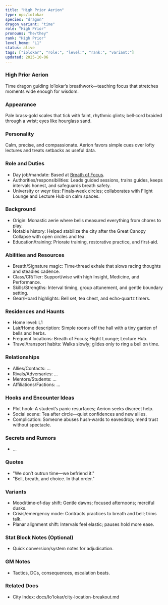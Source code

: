 ```yaml
---
title: "High Prior Aerion"
type: npc/iolokar
species: "dragon"
dragon_variant: "time"
role: "High Prior"
pronouns: "he/they"
rank: "High Prior"
level_home: "L1"
status: alive
tags: ["iolokar", "role:", "level:", "rank:", "variant:"]
updated: 2025-10-06
---
```

### High Prior Aerion

Time dragon guiding Io’lokar’s breathwork—teaching focus that stretches moments wide enough for wisdom.

### Appearance

Pale brass‑gold scales that tick with faint, rhythmic glints; bell‑cord braided through a wrist; eyes like hourglass sand.

### Personality

Calm, precise, and compassionate. Aerion favors simple cues over lofty lectures and treats setbacks as useful data.

### Role and Duties

- Day job/mandate: Based at [Breath of Focus](docs/Io'lokar/Locations/breath-of-focus.md).
- Authorities/responsibilities: Leads guided sessions, trains guides, keeps intervals honest, and safeguards breath safety.
- University or weyr ties: Finals‑week circles; collaborates with Flight Lounge and Lecture Hub on calm spaces.

### Background

- Origin: Monastic aerie where bells measured everything from chores to play.
- Notable history: Helped stabilize the city after the Great Canopy Collapse with open circles and tea.
- Education/training: Priorate training, restorative practice, and first‑aid.

### Abilities and Resources

- Breath/Signature magic: Time‑thread exhale that slows racing thoughts and steadies cadence.
- Class/CR/Tier: Support/wise with high Insight, Medicine, and Performance.
- Skills/Strengths: Interval timing, group attunement, and gentle boundary setting.
- Gear/Hoard highlights: Bell set, tea chest, and echo‑quartz timers.

### Residences and Haunts

- Home level: L1
- Lair/Home description: Simple rooms off the hall with a tiny garden of bells and herbs.
- Frequent locations: Breath of Focus; Flight Lounge; Lecture Hub.
- Travel/transport habits: Walks slowly; glides only to ring a bell on time.

### Relationships

- Allies/Contacts: ...
- Rivals/Adversaries: ...
- Mentors/Students: ...
- Affiliations/Factions: ...

### Hooks and Encounter Ideas

- Plot hook: A student’s panic resurfaces; Aerion seeks discreet help.
- Social scene: Tea after circle—quiet confidences and new allies.
- Complication: Someone abuses hush‑wards to eavesdrop; mend trust without spectacle.

### Secrets and Rumors

- ...

### Quotes

- "We don’t outrun time—we befriend it."
- "Bell, breath, and choice. In that order."

### Variants

- Mood/time‑of‑day shift: Gentle dawns; focused afternoons; merciful dusks.
- Crisis/emergency mode: Contracts practices to breath and bell; trims talk.
- Planar alignment shift: Intervals feel elastic; pauses hold more ease.

### Stat Block Notes (Optional)

- Quick conversion/system notes for adjudication.

### GM Notes

- Tactics, DCs, consequences, escalation beats.

### Related Docs

- City Index: docs/Io'lokar/city-location-breakout.md
